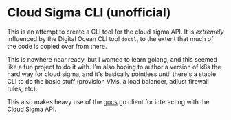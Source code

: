 # Cloud Sigma CLI (unofficial)

This is an attempt to create a CLI tool for the cloud sigma API. It is *extremely* influenced by the Digital Ocean CLI tool `doctl`, to the extent that much of the code is copied over from there.

This is nowhere near ready, but I wanted to learn golang, and this seemed like a fun project to do it with. I'm also hoping to author a version of k8s the hard way for cloud sigma, and it's basically pointless until there's a stable CLI to do the basic stuff (provision VMs, a load balancer, adjust firewall rules, etc).

This also makes heavy use of the [gocs](https://github.com/lpmi-13/gocs) go client for interacting with the Cloud Sigma API.
